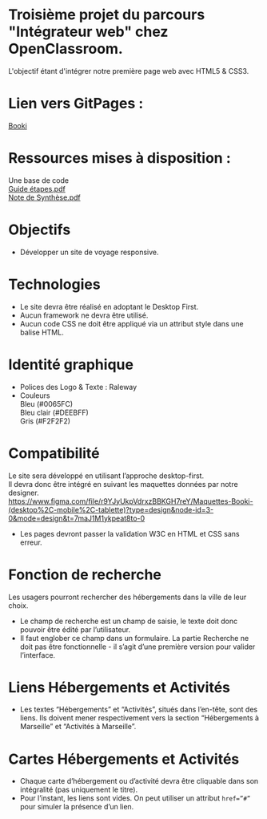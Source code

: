 # Troisième projet du parcours "Intégrateur web" chez OpenClassroom.
L'objectif étant d'intégrer notre première page web avec HTML5 & CSS3.

# Lien vers GitPages :
[Booki](https://unknxwn-dev.github.io/Booki/)

# Ressources mises à disposition :
Une base de code  
[Guide étapes.pdf](Guide.etapes.pdf)  
[Note de Synthèse.pdf](Note.de.synthese.pdf)  

# Objectifs
- Développer un site de voyage responsive.  

# Technologies 
- Le site devra être réalisé en adoptant le Desktop First.  
- Aucun framework ne devra être utilisé.  
- Aucun code CSS ne doit être appliqué via un attribut style dans une balise HTML.

# Identité graphique
- Polices des Logo & Texte : Raleway   
- Couleurs  
Bleu (#0065FC)  
Bleu clair (#DEEBFF)  
Gris (#F2F2F2)  

# Compatibilité
Le site sera développé en utilisant l’approche desktop-first.  
Il devra donc être intégré en suivant les maquettes données par notre designer.  https://www.figma.com/file/r9YJyUkpVdrxzBBKGH7reY/Maquettes-Booki-(desktop%2C-mobile%2C-tablette)?type=design&node-id=3-0&mode=design&t=7maJ1M1ykpeat8to-0   
- Les pages devront passer la validation W3C en HTML et CSS sans erreur.  

# Fonction de recherche
Les usagers pourront rechercher des hébergements dans la ville de leur choix.
- Le champ de recherche est un champ de saisie, le texte doit donc pouvoir être
édité par l’utilisateur.
- Il faut englober ce champ dans un formulaire. La partie Recherche ne doit pas
être fonctionnelle - il s’agit d’une première version pour valider l’interface.

# Liens Hébergements et Activités
- Les textes “Hébergements” et “Activités”, situés dans l’en-tête, sont des liens. Ils doivent mener respectivement vers la section “Hébergements à Marseille” et “Activités à Marseille”.

# Cartes Hébergements et Activités
- Chaque carte d’hébergement ou d’activité devra être cliquable dans son intégralité (pas uniquement le titre).
- Pour l’instant, les liens sont vides. On peut utiliser un attribut `href=”#”` pour simuler la présence d’un lien.  
